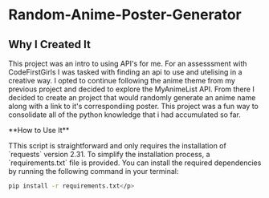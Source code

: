 # Random-Anime-Poster-Generator
## Why I Created It
<p>This project was an intro to using API's for me. For an assesssment with CodeFirstGirls I was tasked with finding an api to use and utelising  in a creative way. I opted to continue following the anime theme from my previous project and decided to explore the MyAnimeList API. From there I decided to create an project that would randomly generate an anime name along with a link to it's correspondiing poster. This project was a fun way to consolidate all of the python knowledge that i had accumulated so far.</p>
<p>
**How to Use It**
<p>TThis script is straightforward and only requires the installation of `requests` version 2.31. To simplify the installation process, a `requirements.txt` file is provided. You can install the required dependencies by running the following command in your terminal:

```bash
pip install -r requirements.txt</p>

